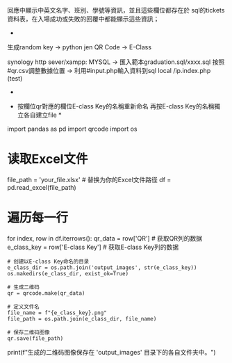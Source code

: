回應中顯示中英文名字、班別、學號等資訊，並且這些欄位都存在於 sql的tickets 資料表，在入場成功或失敗的回覆中都能顯示這些資訊；

*

生成random key -> python jen QR Code -> E-Class

synology http sever/xampp:
MYSQL -> 匯入範本graduation.sql/xxxx.sql
按照#qr.csv調整數據位置 -> 利用#input.php輸入資料到sql
local /ip.index.php (test)

*

* 按欄位qr對應的欄位E-class Key的名稱重新命名 再按E-class Key的名稱獨立各自建立file *

import pandas as pd
import qrcode
import os

# 读取Excel文件
file_path = 'your_file.xlsx'  # 替换为你的Excel文件路径
df = pd.read_excel(file_path)

# 遍历每一行
for index, row in df.iterrows():
    qr_data = row['QR']  # 获取QR列的数据
    e_class_key = row['E-class Key']  # 获取E-class Key列的数据

    # 创建以E-class Key命名的目录
    e_class_dir = os.path.join('output_images', str(e_class_key))
    os.makedirs(e_class_dir, exist_ok=True)

    # 生成二维码
    qr = qrcode.make(qr_data)
    
    # 定义文件名
    file_name = f"{e_class_key}.png"
    file_path = os.path.join(e_class_dir, file_name)

    # 保存二维码图像
    qr.save(file_path)

print(f"生成的二维码图像保存在 'output_images' 目录下的各自文件夹中。")
